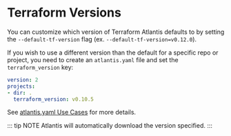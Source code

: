# Terraform Versions

You can customize which version of Terraform Atlantis defaults to by setting
the `--default-tf-version` flag (ex. `--default-tf-version=v0.12.0`).

If you wish to use a different version than the default for a specific repo or project, you need
to create an `atlantis.yaml` file and set the `terraform_version` key:
```yaml
version: 2
projects:
- dir: .
  terraform_version: v0.10.5
```
See [atlantis.yaml Use Cases](repo-level-atlantis-yaml.html#terraform-versions) for more details.

::: tip NOTE
Atlantis will automatically download the version specified.
:::


